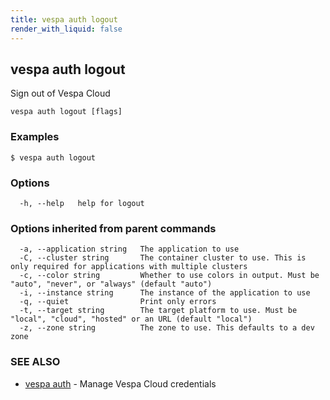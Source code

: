 ```yaml
---
title: vespa auth logout
render_with_liquid: false
---
```


## vespa auth logout

Sign out of Vespa Cloud

```
vespa auth logout [flags]
```

### Examples

```
$ vespa auth logout
```

### Options

```
  -h, --help   help for logout
```

### Options inherited from parent commands

```
  -a, --application string   The application to use
  -C, --cluster string       The container cluster to use. This is only required for applications with multiple clusters
  -c, --color string         Whether to use colors in output. Must be "auto", "never", or "always" (default "auto")
  -i, --instance string      The instance of the application to use
  -q, --quiet                Print only errors
  -t, --target string        The target platform to use. Must be "local", "cloud", "hosted" or an URL (default "local")
  -z, --zone string          The zone to use. This defaults to a dev zone
```

### SEE ALSO

* [vespa auth](vespa_auth.html)	 - Manage Vespa Cloud credentials

